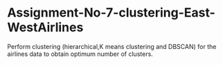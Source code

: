 # Assignment-No-7-clustering-East-WestAirlines
Perform clustering (hierarchical,K means clustering and DBSCAN) for the airlines data to obtain optimum number of clusters.
